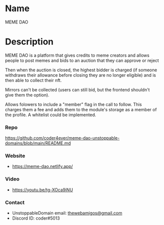 # Name

MEME DAO

# Description

MEME DAO is a platform that gives credits to meme creators and allows people to post memes and bids to an auction that they can approve or reject

Then when the auction is closed, the highest bidder is charged (if someone withdraws their allowance before closing they are no longer eligible) and is then able to collect their nft.

Mirrors can't be collected (users can still bid, but the frontend shouldn't give them the option).

Allows folowers to include a "member" flag in the call to follow. This charges them a fee and adds them to the module's storage as a member of the profile. A whitelist could be implemented.

### Repo 
https://github.com/coder4ever/meme-dao-unstoppable-domains/blob/main/README.md

### Website

- https://meme-dao.netlify.app/

### Video

- https://youtu.be/tg-XOca9iNU

### Contact

- UnstoppableDomain email: thewebamigos@gmail.com
- Discord ID: coder#5013

